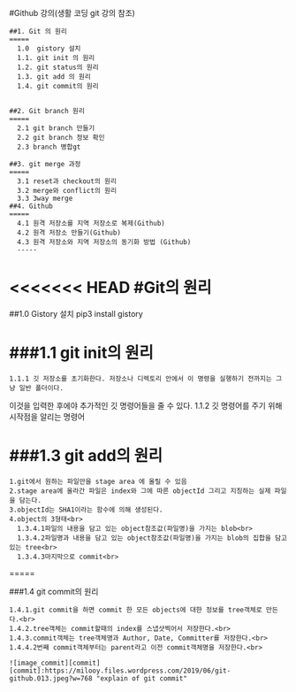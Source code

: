   #Github 강의(생활 코딩 git 강의 참조)

    ##1. Git 의 원리
    =====
      1.0  gistory 설치 
      1.1. git init 의 원리
      1.2. git status의 원리
      1.3. git add 의 원리
      1.4. git commit의 원리
      
    
    ##2. Git branch 원리
    =====
      2.1 git branch 만들기
      2.2 git branch 정보 확인
      2.3 branch 병합gt
      
    ##3. git merge 과정
    =====
      3.1 reset과 checkout의 원리
      3.2 merge와 conflict의 원리
      3.3 3way merge 
    ##4. Github
    =====
      4.1 원격 저장소를 지역 저장소로 복제(Github)
      4.2 원격 저장소 만들기(Github)
      4.3 원격 저장소와 지역 저장소의 동기화 방법 (Github)
      -----

<<<<<<< HEAD
  #Git의 원리
  =====
  ##1.0 Gistory 설치
    pip3 install gistory
    
  ###1.1 git init의 원리
  =====
    1.1.1 깃 저장소를 초기화한다. 저장소나 디렉토리 안에서 이 명령을 실행하기 전까지는 그냥 일반 폴더이다. 
  이것을 입력한 후에야 추가적인 깃 명령어들을 줄 수 있다.
    1.1.2 깃 명령어를 주기 위해 시작점을 알리는 명령어
  
  ###1.3 git add의 원리
  =====
    1.git에서 원하는 파일만을 stage area 에 올릴 수 있음
    2.stage area에 올라간 파일은 index와 그에 따른 objectId 그리고 지칭하는 실제 파일을 담는다.
    3.objectId는 SHA1이라는 함수에 의해 생성된다.
    4.object의 3형태<br>
      1.3.4.1파일의 내용을 담고 있는 object참조값(파일명)을 가지는 blob<br>
      1.3.4.2파일명과 내용을 담고 있는 object참조값(파일명)을 가지는 blob의 집합을 담고 있는 tree<br>
      1.3.4.3마지막으로 commit<br>
  =====

  ###1.4 git commit의 원리

    1.4.1.git commit을 하면 commit 한 모든 objects에 대한 정보를 tree객체로 만든다.<br>
    1.4.2.tree객체는 commit할때의 index를 스냅샷찍어서 저장한다.<br>
    1.4.3.commit객체는 tree객체명과 Author, Date, Committer를 저장한다.<br>
    1.4.4.2번째 commit객체부터는 parent라고 이전 commit객체명을 저장한다.<br>

    ![image_commit][commit]
    [commit]:https://milooy.files.wordpress.com/2019/06/git-github.013.jpeg?w=768 "explain of git commit"





